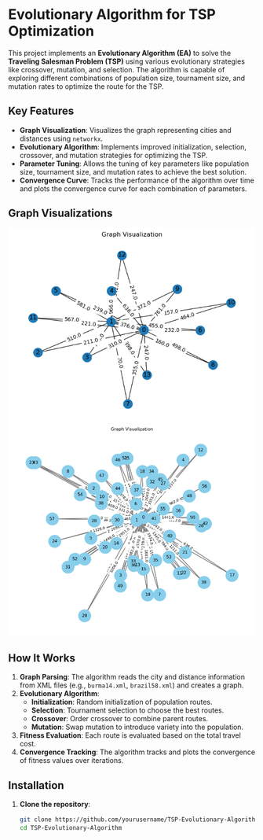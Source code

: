 # Evolutionary Algorithm for TSP Optimization

This project implements an **Evolutionary Algorithm (EA)** to solve the **Traveling Salesman Problem (TSP)** using various evolutionary strategies like crossover, mutation, and selection. The algorithm is capable of exploring different combinations of population size, tournament size, and mutation rates to optimize the route for the TSP. 

## Key Features

- **Graph Visualization**: Visualizes the graph representing cities and distances using `networkx`.
- **Evolutionary Algorithm**: Implements improved initialization, selection, crossover, and mutation strategies for optimizing the TSP.
- **Parameter Tuning**: Allows the tuning of key parameters like population size, tournament size, and mutation rates to achieve the best solution.
- **Convergence Curve**: Tracks the performance of the algorithm over time and plots the convergence curve for each combination of parameters.

## Graph Visualizations

![Graph1](Graph1.png)
![Graph2](Graph2.png)

## How It Works

1. **Graph Parsing**: The algorithm reads the city and distance information from XML files (e.g., `burma14.xml`, `brazil58.xml`) and creates a graph.
2. **Evolutionary Algorithm**:
   - **Initialization**: Random initialization of population routes.
   - **Selection**: Tournament selection to choose the best routes.
   - **Crossover**: Order crossover to combine parent routes.
   - **Mutation**: Swap mutation to introduce variety into the population.
3. **Fitness Evaluation**: Each route is evaluated based on the total travel cost.
4. **Convergence Tracking**: The algorithm tracks and plots the convergence of fitness values over iterations.

## Installation

1. **Clone the repository**:
   ```bash
   git clone https://github.com/yourusername/TSP-Evolutionary-Algorithm.git
   cd TSP-Evolutionary-Algorithm
